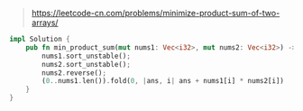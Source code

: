 > https://leetcode-cn.com/problems/minimize-product-sum-of-two-arrays/

``` rust
impl Solution {
    pub fn min_product_sum(mut nums1: Vec<i32>, mut nums2: Vec<i32>) -> i32 {
        nums1.sort_unstable();
        nums2.sort_unstable();
        nums2.reverse();
        (0..nums1.len()).fold(0, |ans, i| ans + nums1[i] * nums2[i])
    }
}
```